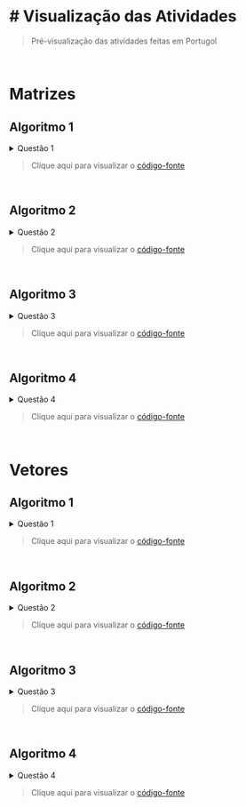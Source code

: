 # # Visualização das Atividades
> Pré-visualização das atividades feitas em Portugol

<br>

# Matrizes

## Algoritmo 1

<details>
  <summary>Questão 1</summary>
  <br>
  
  Faça um programa que faça uma matriz de números `matriz 5x2`.
</details>


> Clique aqui para visualizar o [código-fonte](./Matrizes/Algoritmo1.por)

<br>

## Algoritmo 2

<details>
  <summary>Questão 2</summary>
  <br>
  
  Faça a soma de uma `matriz 3x3`.
</details>


> Clique aqui para visualizar o [código-fonte](./Matrizes/Algoritmo2.por)

<br>

## Algoritmo 3

<details>
  <summary>Questão 3</summary>
  <br>

  Faça um programa que deverá permitir que o usuário entre com os valores dos elementos de uma matriz quadrada 
de ordem 4 (`matriz 4 x 4`) e possibilite o usuário realizar as seguintes funcionalidades: 
  - Imprimir os elementos da matriz da terceira linha.
  - Somar todos os elementos da terceira linha.
  - Mostre o resultado na tela.
</details>


> Clique aqui para visualizar o [código-fonte](./Matrizes/Algoritmo3.por)

<br>

## Algoritmo 4

<details>
  <summary>Questão 4</summary>
  <br>

  Faça uma matriz de ordem 2 (`matriz 2 x 2`) que não aceite números negativos.
</details>


> Clique aqui para visualizar o [código-fonte](./Vetores/Algoritmo4.por)

<br>

# Vetores

## Algoritmo 1

<details>
  <summary>Questão 1</summary>
  <br>

  Faça um programa que lê 10 números inteiros do teclado e imprima o vetor com os valores armazenados.
</details>


> Clique aqui para visualizar o [código-fonte](./Vetores/Algoritmo1.por)

<br>

## Algoritmo 2

<details>
  <summary>Questão 2</summary>
  <br>

  Ler um vetor de 5 elementos. Imprima o vetor em ordem crescente e em ordem decrescente.
</details>


> Clique aqui para visualizar o [código-fonte](./Vetores/Algoritmo2.por)

<br>

## Algoritmo 3

<details>
  <summary>Questão 3</summary>
  <br>

  Faça um programa que possua um vetor denominado A que armazene 6 números inteiros.<br>O programa deve executar os seguintes passos:<br>
  - Atribua os seguintes valores a esse vetor: 1, 0, 5, -2, -5, 7.
  - Armazene em uma variável inteira (simples) a soma entre os valores das posições A[0], A[1] e A[5] do vetor e mostre na tela esta soma.
  - Modifique o vetor na posição 4, atribuindo a esta posição o valor 100.
  - Mostre na tela cada valor do vetor A um em cada linha.
</details>


> Clique aqui para visualizar o [código-fonte](./Vetores/Algoritmo3.por)

<br>

## Algoritmo 4

<details>
  <summary>Questão 4</summary>
  <br>

  Faça um programa seguindo os seguintes passos:<br>
  - O programa deve receber do usuário dois vetores, A e B, com 5 números inteiros cada.<br>
  - Crie um novo vetor denominado C calculando C = A - B.<br>
  - Mostre na tela os dados do vetor C.
</details>


> Clique aqui para visualizar o [código-fonte](./Vetores/Algoritmo4.por)
